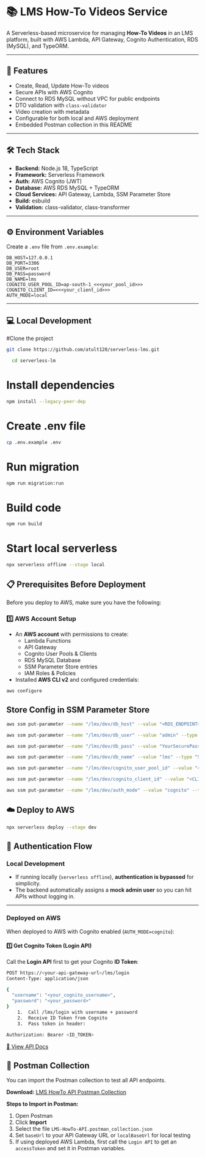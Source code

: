 
# 📚 LMS How-To Videos Service

A Serverless-based microservice for managing **How-To Videos** in an LMS platform, built with AWS Lambda, API Gateway, Cognito Authentication, RDS (MySQL), and TypeORM.

---

## 🚀 Features
- Create, Read, Update How-To videos
- Secure APIs with AWS Cognito
- Connect to RDS MySQL without VPC for public endpoints
- DTO validation with `class-validator`
- Video creation with metadata
- Configurable for both local and AWS deployment
- Embedded Postman collection in this README

---

## 🛠️ Tech Stack
- **Backend:** Node.js 18, TypeScript
- **Framework:** Serverless Framework
- **Auth:** AWS Cognito (JWT)
- **Database:** AWS RDS MySQL + TypeORM
- **Cloud Services:** API Gateway, Lambda, SSM Parameter Store
- **Build:** esbuild
- **Validation:** class-validator, class-transformer

---

## ⚙️ Environment Variables
Create a `.env` file from `.env.example`:

```env
DB_HOST=127.0.0.1
DB_PORT=3306
DB_USER=root
DB_PASS=password
DB_NAME=lms
COGNITO_USER_POOL_ID=ap-south-1_<<<your_pool_id>>>
COGNITO_CLIENT_ID=<<<your_client_id>>>
AUTH_MODE=local
```

---

## 💻  Local Development

#Clone the project
```bash
git clone https://github.com/atult120/serverless-lms.git
```

```bash
  cd serverless-lm
```
# Install dependencies
```bash
npm install --legacy-peer-dep
```

# Create .env file
```bash
cp .env.example .env
```
# Run migration
```bash
npm run migration:run
```

# Build code
```bash
npm run build
```

# Start local serverless
```bash
npx serverless offline --stage local
```

## 📋 Prerequisites Before Deployment

Before you deploy to AWS, make sure you have the following:

### 1️⃣ AWS Account Setup
- An **AWS account** with permissions to create:
  - Lambda Functions
  - API Gateway
  - Cognito User Pools & Clients
  - RDS MySQL Database
  - SSM Parameter Store entries
  - IAM Roles & Policies
- Installed **AWS CLI v2** and configured credentials:
```bash
aws configure
```

## Store Config in SSM Parameter Store

```bash
aws ssm put-parameter --name "/lms/dev/db_host" --value "<RDS_ENDPOINT>" --type "String"

aws ssm put-parameter --name "/lms/dev/db_user" --value "admin" --type "String"

aws ssm put-parameter --name "/lms/dev/db_pass" --value "YourSecurePassword123" --type "SecureString"

aws ssm put-parameter --name "/lms/dev/db_name" --value "lms" --type "String"

aws ssm put-parameter --name "/lms/dev/cognito_user_pool_id" --value "<USER_POOL_ID>" --type "String"

aws ssm put-parameter --name "/lms/dev/cognito_client_id" --value "<CLIENT_ID>" --type "String"

aws ssm put-parameter --name "/lms/dev/auth_mode" --value "cognito" --type "String"
```

## ☁️ Deploy to AWS
```bash
npx serverless deploy --stage dev
```

## 🔑 Authentication Flow

### **Local Development**
- If running locally (`serverless offline`), **authentication is bypassed** for simplicity.  
- The backend automatically assigns a **mock admin user** so you can hit APIs without logging in.  

---

### **Deployed on AWS**
When deployed to AWS with Cognito enabled (`AUTH_MODE=cognito`):

#### 1️⃣ Get Cognito Token (Login API)
Call the **Login API** first to get your Cognito **ID Token**:

```bash
POST https://<your-api-gateway-url>/lms/login
Content-Type: application/json

{
  "username": "<your_cognito_username>",
  "password": "<your_password>"
}
	1.	Call /lms/login with username + password
	2.	Receive ID Token from Cognito
	3.	Pass token in header:

Authorization: Bearer <ID_TOKEN>
```

[📄 View API Docs](https://petstore.swagger.io/?url=https://raw.githubusercontent.com/tult120/serverless-lms/master/docs/swagger.yaml)


## 📮 Postman Collection
You can import the Postman collection to test all API endpoints.

**Download:** [LMS HowTo API Postman Collection](./postman/LMS-HowTo-API.postman_collection.json)

**Steps to Import in Postman:**
1. Open Postman
2. Click **Import**
3. Select the file `LMS-HowTo-API.postman_collection.json`
4. Set `baseUrl` to your API Gateway URL or `localBaseUrl` for local testing
5. If using deployed AWS Lambda, first call the `Login API` to get an `accessToken` and set it in Postman variables.

